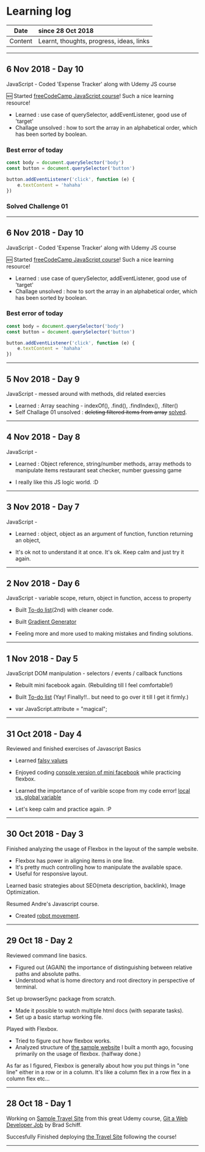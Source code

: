 # Learning log

|Date | since 28 Oct 2018 |
|:---:|:---------------------------------------|
|Content|Learnt, thoughts, progress, ideas, links|

----------------------------------------------------------

## 6 Nov 2018 - Day 10

JavaScript - Coded 'Expense Tracker' along with Udemy JS course

:new: Started [freeCodeCamp JavaScript course](https://learn.freecodecamp.org/)! 
Such a nice learning resource!

- Learned : use case of querySelector, addEventListener, good use of 'target'
- Challage unsolved : how to sort the array in an alphabetical order, which has been sorted by boolean.

### Best error of today 
```JavaScript
const body = document.querySelector('body')
const button = document.querySelector('button')

button.addEventListener('click', function (e) {
    e.textContent = 'hahaha'
})
```

### Solved Challenge 01



----------------------------------------------------------

## 6 Nov 2018 - Day 10

JavaScript - Coded 'Expense Tracker' along with Udemy JS course

:new: Started [freeCodeCamp JavaScript course](https://learn.freecodecamp.org/)! 
Such a nice learning resource!

- Learned : use case of querySelector, addEventListener, good use of 'target'
- Challage unsolved : how to sort the array in an alphabetical order, which has been sorted by boolean.

### Best error of today 
```JavaScript
const body = document.querySelector('body')
const button = document.querySelector('button')

button.addEventListener('click', function (e) {
    e.textContent = 'hahaha'
})
```

----------------------------------------------------------

## 5 Nov 2018 - Day 9

JavaScript - messed around with methods, did related exercies

- Learned : Array seaching - indexOf(), .find(), .findIndex(), .filter()
- Self Challage 01 unsolved : ~~deleting filtered items from array~~ [solved](###Solved-Challenge-01).

----------------------------------------------------------

## 4 Nov 2018 - Day 8

JavaScript - 

- Learned : Object reference, string/number methods, 
			array methods to manipulate items
		    restaurant seat checker, number guessing game

- I really like this JS logic world. :D


----------------------------------------------------------

## 3 Nov 2018 - Day 7

JavaScript - 

- Learned : object, object as an argument of function, 
			function returning an object,

- It's ok not to understand it at once. It's ok. Keep calm and just try it again.

----------------------------------------------------------

## 2 Nov 2018 - Day 6

JavaScript - variable scope, return, object in function, access to property

- Built [To-do list](https://codepen.io/wonma/pen/jegdPW)(2nd) with cleaner code.

- Built [Gradient Generator](https://wonma.github.io/Background-generator)

- Feeling more and more used to making mistakes and finding solutions.

----------------------------------------------------------

## 1 Nov 2018 - Day 5

JavaScript DOM manipulation - selectors / events / callback functions

- Rebuilt mini facebook again. (Rebuilding till I feel comfortable!)

- Built [To-do list](https://codepen.io/wonma/pen/jegdPW) (Yay! Finally!!.. but need to go over it till I get it firmly.)

- var JavaScript.attribute = "magical";

----------------------------------------------------------

## 31 Oct 2018 - Day 4

Reviewed and finished exercises of Javascript Basics

- Learned [falsy values](https://codeburst.io/javascript-double-equals-vs-triple-equals-61d4ce5a121a)

- Enjoyed coding [console version of mini facebook](https://codepen.io/wonma/pen/LgwPdv) while practicing flexbox.

- Learned the importance of of varible scope from my code error!
  [local vs. global variable](https://www.quora.com/What-happens-when-you-don%E2%80%99t-declare-a-variable-in-Javascript)

- Let's keep calm and practice again. :P

----------------------------------------------------------

## 30 Oct 2018 - Day 3

Finished analyzing the usage of Flexbox in the layout of the sample website.
- Flexbox has power in aligning items in one line.
- It's pretty much controlling how to manipulate the available space.
- Useful for responsive layout. 

Learned basic strategies about SEO(meta description, backlink), Image Optimization.

Resumed Andre's Javascript course.
- Created [robot movement](https://codepen.io/wonma/pen/XxLNxo).


----------------------------------------------------------

## 29 Oct 18 - Day 2

Reviewed command line basics.
- Figured out (AGAIN) the importance of distinguishing between relative paths and absolute paths.
- Understood what is home directory and root directory in perspective of terminal.

Set up browserSync package from scratch.
- Made it possible to watch multiple html docs (with separate tasks).
- Set up a basic startup working file.

Played with Flexbox.
- Tried to figure out how flexbox works.
- Analyzed structure of [the sample website](https://wonma.github.io/trillo/) I built a month ago, focusing primarily on the usage of flexbox. (halfway done.)

As far as I figured, Flexbox is generally about how you put things in "one line" either in a row or in a column. It's like a column flex in a row flex in a column flex etc...


----------------------------------------------------------

## 28 Oct 18 - Day 1

Working on [Sample Travel Site](https://github.com/wonma/travel-site) from this great Udemy course, [Git a Web Developer Job](https://www.udemy.com/git-a-web-developer-job-mastering-the-modern-workflow/) by Brad Schiff.

Succesfully Finished deploying [the Travel Site](https://wonma.github.io/travel-site/) following the course! 


----------------------------------------------------------


